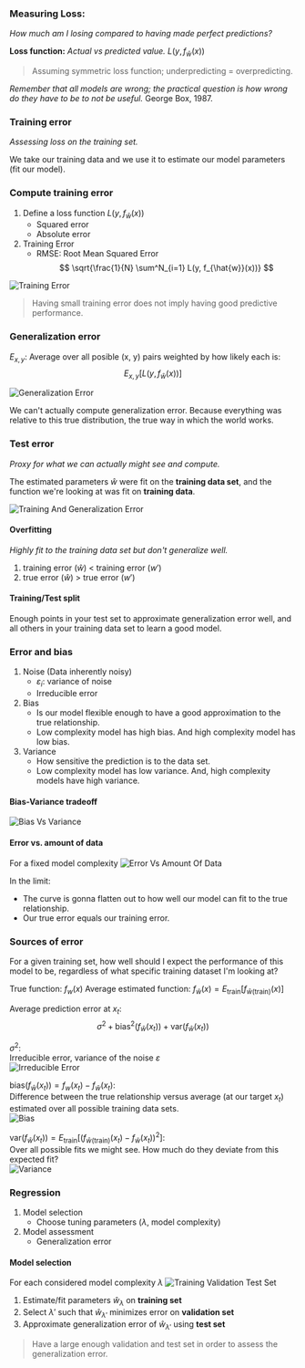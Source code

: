 ### Measuring Loss:
*How much am I losing compared to having made perfect predictions?*

**Loss function:**
*Actual vs predicted value.*
$L(y, f_{\hat{w}}(x))$

> Assuming symmetric loss function; underpredicting = overpredicting.

*Remember that all models are wrong; the practical question is how wrong do they have to be to not be useful.* George Box, 1987.

### Training error
*Assessing loss on the training set.*

We take our training data and we use it to estimate our model parameters (fit our model).

### Compute training error
1. Define a loss function $L(y, f_{\hat{w}}(x))$
    - Squared error
    - Absolute error
1. Training Error
    - RMSE: Root Mean Squared Error
    $$
    \sqrt{\frac{1}{N} \sum^N_{i=1} L(y, f_{\hat{w}}(x))}
    $$

![Training Error](img/TrainingError.png)

> Having small training error does not imply having good predictive performance.

### Generalization error
$E_{x, y}:$ Average over all posible (x, y) pairs weighted by how likely each is:
$$
E_{x, y}[L(y, f_{\hat{w}}(x))]
$$

![Generalization Error](img/GeneralizationError.png)

We can't actually compute generalization error. Because everything was relative to this true distribution, the true way in which the world works.

### Test error
*Proxy for what we can actually might see and compute.*

The estimated parameters $\hat{w}$ were fit on the **training data set**, and the function we're looking at was fit on **training data**.

![Training And Generalization Error](img/TrainingAndGeneralizationError.png)

#### Overfitting
*Highly fit to the training data set but don't generalize well.*

1. training error ($\hat{w}$) $\lt$ training error ($w'$)
1. true error ($\hat{w}$) $\gt$ true error ($w'$)

#### Training/Test split
Enough points in your test set to approximate generalization error well, and all others in your training data set to learn a good model.

### Error and bias
1. Noise (Data inherently noisy)
    - $\varepsilon_i$: variance of noise
    - Irreducible error
1. Bias
    - Is our model flexible enough to have a good approximation to the true relationship.
    - Low complexity model has high bias. And high complexity model has low bias.
1. Variance
    - How sensitive the prediction is to the data set.
    - Low complexity model has low variance. And, high complexity models have high variance.

#### Bias-Variance tradeoff
![Bias Vs Variance](img/BiasVsVariance.png)

#### Error vs. amount of data
For a fixed model complexity
![Error Vs Amount Of Data](img/ErrorVsAmountOfData.png)

In the limit:
  - The curve is gonna flatten out to how well our model can fit to the true relationship.
  - Our true error equals our training error.

### Sources of error
For a given training set, how well should I expect the performance of this model to be, regardless of what specific training dataset I'm looking at?  

True function: $f_w(x)$
Average estimated function: $f_{\bar{w}}(x) = E_{\text{train}}[f_{\hat{w}(\text{train})}(x)]$

Average prediction error at $x_t$:
$$
\sigma^2 + \text{bias}^2(f_{\hat{w}}(x_t)) + \text{var} (f_{\hat{w}}(x_t))
$$

$\sigma^2$:  
Irreducible error, variance of the noise $\varepsilon$  
![Irreducible Error](img/IrreducibleError.png)

$\text{bias}(f_{\hat{w}}(x_t)) = f_w(x_t) - f_{\bar{w}}(x_t)$:  
Difference between the true relationship versus average (at our target $x_t$) estimated over all possible training data sets.  
![Bias](img/Bias.png)

$\text{var} (f_{\hat{w}}(x_t)) = E_{\text{train}}[(f_{\hat{w}(\text{train})}(x_t)-f_{\bar{w}}(x_t))^2]$:  
Over all possible fits we might see. How much do they deviate from this expected fit?  
![Variance](img/Variance.png)

### Regression
1. Model selection
    - Choose tuning parameters ($\lambda$, model complexity)
1. Model assessment
    - Generalization error

#### Model selection
For each considered model complexity $\lambda$
![Training Validation Test Set](img/TrainingValidationTestSet.png)
1. Estimate/fit parameters $\hat{w}_\lambda$ on **training set**
1. Select $\lambda'$ such that $\hat{w}_{\lambda'}$ minimizes error on **validation set**
1. Approximate generalization error of $\hat{w}_{\lambda'}$ using **test set**

> Have a large enough validation and test set in order to assess the generalization error.

